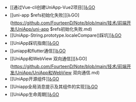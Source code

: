 - [[通过Vue-cli创建UniApp-Vue2项目]][♿GO](https://github.com/FourteenD/Note/blob/main/技术/前端开发/UniApp/通过Vue-cli创建UniApp-Vue2项目.md)
- [[uni-app $refs初始化失败]][♿GO](https://github.com/FourteenD/Note/blob/main/技术/前端开发/UniApp/uni-app $refs初始化失败.md)
- [[UniApp-String.prototype.localeCompare()踩坑]][♿GO](https://github.com/FourteenD/Note/blob/main/技术/前端开发/UniApp/UniApp-String.prototype.localeCompare()踩坑.md)
- [[UniApp踩坑指南]][♿GO](https://github.com/FourteenD/Note/blob/main/技术/前端开发/UniApp/UniApp踩坑指南.md)
- [[uniapp和flutter通信]][♿GO](https://github.com/FourteenD/Note/blob/main/技术/前端开发/UniApp/uniapp和flutter通信.md)
- [[UniApp和WebView 双向通信]][♿GO](https://github.com/FourteenD/Note/blob/main/技术/前端开发/UniApp/UniApp和WebView 双向通信.md)
- [[UniApp开源组件]][♿GO](https://github.com/FourteenD/Note/blob/main/技术/前端开发/UniApp/UniApp开源组件.md)
- [[Uniapp全局消息提示及其组件的实现]][♿GO](https://github.com/FourteenD/Note/blob/main/技术/前端开发/UniApp/Uniapp全局消息提示及其组件的实现.md)
- [[UniApp生命周期]][♿GO](https://github.com/FourteenD/Note/blob/main/技术/前端开发/UniApp/UniApp生命周期.md)
